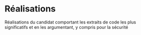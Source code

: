# Réalisations

Réalisations du candidat comportant les extraits de code les plus significatifs et en les argumentant, y compris pour la sécurité
